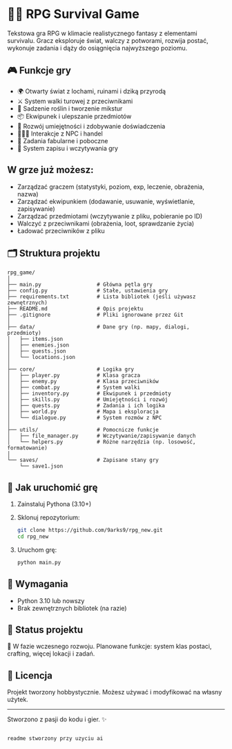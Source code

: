 # 🧙‍♂️ RPG Survival Game

Tekstowa gra RPG w klimacie realistycznego fantasy z elementami survivalu. Gracz eksploruje świat, walczy z potworami, rozwija postać, wykonuje zadania i dąży do osiągnięcia najwyższego poziomu.

## 🎮 Funkcje gry

- 🌍 Otwarty świat z lochami, ruinami i dziką przyrodą
- ⚔️ System walki turowej z przeciwnikami
- 🌱 Sadzenie roślin i tworzenie mikstur
- 📦 Ekwipunek i ulepszanie przedmiotów
- 🧠 Rozwój umiejętności i zdobywanie doświadczenia
- 🧑‍🤝‍🧑 Interakcje z NPC i handel
- 🧩 Zadania fabularne i poboczne
- 💾 System zapisu i wczytywania gry

## W grze już możesz:
- Zarządzać graczem (statystyki, poziom, exp, leczenie, obrażenia, nazwa)
- Zarządzać ekwipunkiem (dodawanie, usuwanie, wyświetlanie, zapisywanie)
- Zarządzać przedmiotami (wczytywanie z pliku, pobieranie po ID)
- Walczyć z przeciwnikami (obrażenia, loot, sprawdzanie życia)
- Ładować przeciwników z pliku

## 🗂️ Struktura projektu

```
rpg_game/
│
├── main.py                  # Główna pętla gry
├── config.py                # Stałe, ustawienia gry
├── requirements.txt         # Lista bibliotek (jeśli używasz zewnętrznych)
├── README.md                # Opis projektu
├── .gitignore               # Pliki ignorowane przez Git
│
├── data/                    # Dane gry (np. mapy, dialogi, przedmioty)
│   ├── items.json
│   ├── enemies.json
│   ├── quests.json
│   └── locations.json
│
├── core/                    # Logika gry
│   ├── player.py            # Klasa gracza
│   ├── enemy.py             # Klasa przeciwników
│   ├── combat.py            # System walki
│   ├── inventory.py         # Ekwipunek i przedmioty
│   ├── skills.py            # Umiejętności i rozwój
│   ├── quests.py            # Zadania i ich logika
│   ├── world.py             # Mapa i eksploracja
│   └── dialogue.py          # System rozmów z NPC
│
├── utils/                   # Pomocnicze funkcje
│   ├── file_manager.py      # Wczytywanie/zapisywanie danych
│   └── helpers.py           # Różne narzędzia (np. losowość, formatowanie)
│
└── saves/                   # Zapisane stany gry
    └── save1.json

```

## 🚀 Jak uruchomić grę

1. Zainstaluj Pythona (3.10+)
2. Sklonuj repozytorium:

   ```bash
   git clone https://github.com/9arks9/rpg_new.git
   cd rpg_new
   ```

3. Uruchom grę:

   ```bash
   python main.py
   ```

## 📌 Wymagania

- Python 3.10 lub nowszy
- Brak zewnętrznych bibliotek (na razie)

## 📅 Status projektu

🔧 W fazie wczesnego rozwoju. Planowane funkcje: system klas postaci, crafting, więcej lokacji i zadań.

## 📜 Licencja

Projekt tworzony hobbystycznie. Możesz używać i modyfikować na własny użytek.

---

Stworzono z pasji do kodu i gier. ✨
```

readme stworzony przy uzyciu ai
